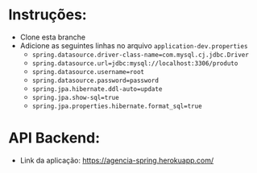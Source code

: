 # Instruções: 

  - Clone esta branche
  - Adicione as seguintes linhas no arquivo  `application-dev.properties`
      - `spring.datasource.driver-class-name=com.mysql.cj.jdbc.Driver`
      - `spring.datasource.url=jdbc:mysql://localhost:3306/produto`
      - `spring.datasource.username=root`
      - `spring.datasource.password=password`
      - `spring.jpa.hibernate.ddl-auto=update`
      - `spring.jpa.show-sql=true`
      - `spring.jpa.properties.hibernate.format_sql=true`

# API Backend:
  - Link da aplicação: https://agencia-spring.herokuapp.com/
